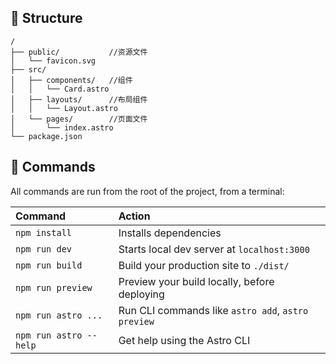 ## 🚀 Structure
```
/
├── public/           //资源文件
│   └── favicon.svg
├── src/
│   ├── components/   //组件
│   │   └── Card.astro
│   ├── layouts/      //布局组件
│   │   └── Layout.astro
│   └── pages/        //页面文件
│       └── index.astro
└── package.json
```

## 🧞 Commands

All commands are run from the root of the project, from a terminal:

| Command                | Action                                             |
| :--------------------- | :------------------------------------------------- |
| `npm install`          | Installs dependencies                              |
| `npm run dev`          | Starts local dev server at `localhost:3000`        |
| `npm run build`        | Build your production site to `./dist/`            |
| `npm run preview`      | Preview your build locally, before deploying       |
| `npm run astro ...`    | Run CLI commands like `astro add`, `astro preview` |
| `npm run astro --help` | Get help using the Astro CLI                       |
